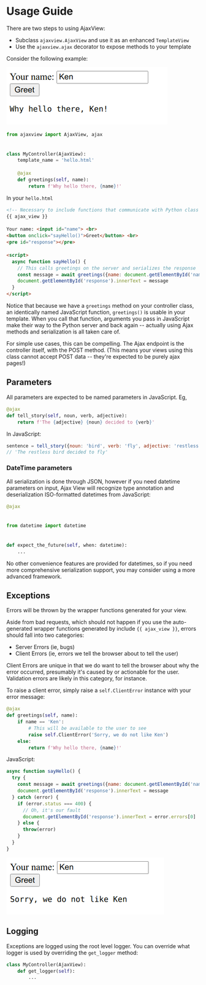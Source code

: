 # Usage Guide

There are two steps to using AjaxView:

* Subclass `ajaxview.AjaxView` and use it as an enhanced `TemplateView`
* Use the `ajaxview.ajax` decorator to expose methods to your template

Consider the following example:

![Greetings screenshot](usage-greeting.png)

```python
from ajaxview import AjaxView, ajax


class MyController(AjaxView):
    template_name = 'hello.html'

    @ajax
    def greetings(self, name):
        return f'Why hello there, {name}!'
```

In your `hello.html`

```html
<!-- Necessary to include functions that communicate with Python class -->
{{ ajax_view }}

Your name: <input id="name"> <br>
<button onclick="sayHello()">Greet</button> <br>
<pre id="response"></pre>

<script>
  async function sayHello() {
    // This calls greetings on the server and serializes the response
    const message = await greetings({name: document.getElementById('name').value})
    document.getElementById('response').innerText = message
  }
</script>
```

Notice that because we have a `greetings` method on your controller class, an identically named JavaScript
function, `greetings()` is usable in your template. When you call that function, arguments you pass in JavaScript make
their way to the Python server and back again -- actually using Ajax methods and serialization is all taken care of.

For simple use cases, this can be compelling. The Ajax endpoint is the controller itself, with the POST method. (This
means your views using this class cannot accept POST data -- they're expected to be purely ajax pages!)

## Parameters

All parameters are expected to be named parameters in JavaScript. Eg,

```python
@ajax
def tell_story(self, noun, verb, adjective):
    return f'The {adjective} {noun} decided to {verb}'
```

In JavaScript:

```javascript
sentence = tell_story({noun: 'bird', verb: 'fly', adjective: 'restless'})
// 'The restless bird decided to fly'
```

### DateTime parameters

All serialization is done through JSON, however if you need datetime parameters on input, Ajax View will recognize type
annotation and deserialization ISO-formatted datetimes from JavaScript:

```python
@ajax


from datetime import datetime


def expect_the_future(self, when: datetime):
    ...
```

No other convenience features are provided for datetimes, so if you need more comprehensive serialization support, you
may consider using a more advanced framework.

## Exceptions

Errors will be thrown by the wrapper functions generated for your view.

Aside from bad requests, which should not happen if you use the auto-generated wrapper functions generated by
include `{{ ajax_view }}`, errors should fall into two categories:

* Server Errors (ie, bugs)
* Client Errors (ie, errors we tell the browser about to tell the user)

Client Errors are unique in that we do want to tell the browser about why the error occurred, presumably it's caused by
or actionable for the user. Validation errors are likely in this category, for instance.

To raise a client error, simply raise a `self.ClientError` instance with your error message:

```python
@ajax
def greetings(self, name):
    if name == 'Ken':
        # This will be available to the user to see
        raise self.ClientError('Sorry, we do not like Ken')
    else:
        return f'Why hello there, {name}!'
```

JavaScript:

```javascript
async function sayHello() {
  try {
    const message = await greetings({name: document.getElementById('name').value})
    document.getElementById('response').innerText = message
  } catch (error) {
    if (error.status === 400) {
      // Oh, it's our fault
      document.getElementById('response').innerText = error.errors[0]
    } else {
      throw(error)
    }
  }
}
```

![Greetings screenshot](usage-greeting-error.png)

## Logging

Exceptions are logged using the root level logger. You can override what logger is used by overriding the `get_logger` method:

```python
class MyController(AjaxView):
    def get_logger(self):
        ...
```